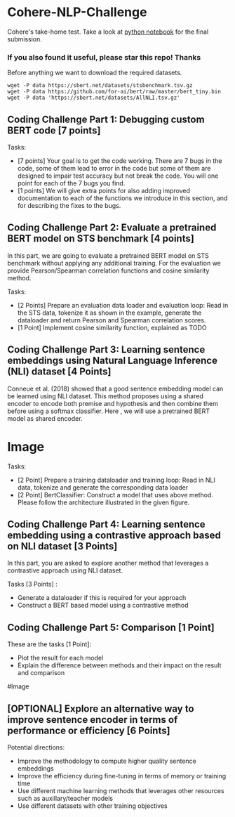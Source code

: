 # Cohere-NLP-Challenge

Cohere's take-home test. Take a look at [python notebook]([https://website-name.com](https://github.com/aminfadaei116/cohere-nlp-challenge/blob/c524d7b7c6bb3d28322c6b2f3d837de38d05e8f3/Amin_Fadaeinejad_C4AIScholarsChallenge.ipynb)https://github.com/aminfadaei116/cohere-nlp-challenge/blob/c524d7b7c6bb3d28322c6b2f3d837de38d05e8f3/Amin_Fadaeinejad_C4AIScholarsChallenge.ipynb) for the final submission.

### If you also found it useful, please star this repo! Thanks

Before anything we want to download the required datasets.

```console
wget -P data https://sbert.net/datasets/stsbenchmark.tsv.gz
wget -P data https://github.com/for-ai/bert/raw/master/bert_tiny.bin
wget -P data 'https://sbert.net/datasets/AllNLI.tsv.gz'

```
## Coding Challenge Part 1: Debugging custom BERT code [7 points]

Tasks:
- [7 points] Your goal is to get the code working. There are 7 bugs in the code, some of them lead to error in the code but some of them are designed to impair test accuracy but not break the code. You will one point for each of the 7 bugs you find.
- [1 points] We will give extra points for also adding improved documentation to each of the functions we introduce in this section, and for describing the fixes to the bugs.

## Coding Challenge Part 2: Evaluate a pretrained BERT model on STS benchmark [4 points]

In this part, we are going to evaluate a pretrained BERT model on STS benchmark without applying any additional training. For the evaluation we provide Pearson/Spearman correlation functions and cosine similarity method.

Tasks:
- [2 Points] Prepare an evaluation data loader and evaluation loop: Read in the STS data, tokenize it as shown in the example, generate the dataloader and return Pearson and Spearman correlation scores.
- [1 Point] Implement cosine similarity function, explained as TODO

## Coding Challenge Part 3: Learning sentence embeddings using Natural Language Inference (NLI) dataset [4 Points]

Conneue et al. (2018) showed that a good sentence embedding model can be learned using NLI dataset. This method proposes using a shared encoder to encode both premise and hypothesis and then combine them before using a softmax classifier. Here , we will use a pretrained BERT model as shared encoder.

# Image
Tasks:
- [2 Point] Prepare a training dataloader and training loop: Read in NLI data, tokenize and generate the corresponding data loader
- [2 Point] BertClassifier: Construct a model that uses above method. Please follow the architecture illustrated in the given figure.


## Coding Challenge Part 4: Learning sentence embedding using a contrastive approach based on NLI dataset [3 Points]

In this part, you are asked to explore another method that leverages a contrastive approach using NLI dataset.

Tasks [3 Points] :
- Generate a dataloader if this is required for your approach
- Construct a BERT based model using a contrastive method

## Coding Challenge Part 5: Comparison [1 Point]

These are the tasks [1 Point]:
- Plot the result for each model
- Explain the difference between methods and their impact on the result and comparison

#Image

## [OPTIONAL] Explore an alternative way to improve sentence encoder in terms of performance or efficiency [6 Points]

Potential directions:
- Improve the methodology to compute higher quality sentence embeddings
- Improve the efficiency during fine-tuning in terms of memory or training time
- Use different machine learning methods that leverages other resources such as auxillary/teacher models
- Use different datasets with other training objectives
